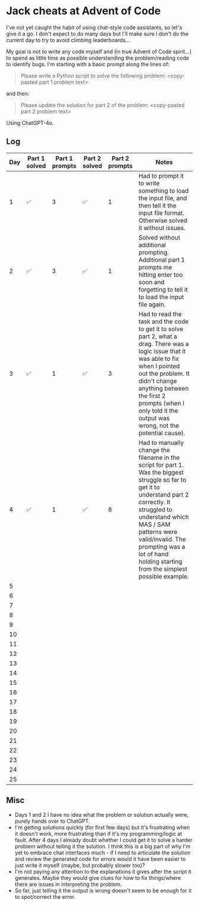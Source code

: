 # Jack cheats at Advent of Code

I've not yet caught the habit of using chat-style code assistants, so let's give it a go. I don't expect to do many days but I'll make sure I don't do the current day to try to avoid climbing leaderboards...

My goal is not to write any code myself and (in true Advent of Code spirit...) to spend as little time as possible understanding the problem/reading code to identify bugs. I'm starting with a basic prompt along the lines of:

> Please write a Python script to solve the following problem:
> <copy-pasted part 1 problem text>

and then:

> Please update the solution for part 2 of the problem:
> <copy-pasted part 2 problem text>

Using ChatGPT-4o.

## Log

| Day    | Part 1 solved | Part 1 prompts | Part 2 solved | Part 2 prompts | Notes |
| ---- | ---- | ---- | ----| ---- |  ----------- |
| 1  | ✅ | 3 | ✅ | 1 | Had to prompt it to write something to load the input file, and then tell it the input file format. Otherwise solved it without issues. |
| 2  |  ✅ | 3 | ✅ | 1 | Solved without additional prompting. Additional part 1 prompts me hitting enter too soon and forgetting to tell it to load the input file again. |
| 3  | ✅ | 1 | ✅ | 3 | Had to read the task and the code to get it to solve part 2, what a drag. There was a logic issue that it was able to fix when I pointed out the problem. It didn't change anything between the first 2 prompts (when I only told it the output was wrong, not the potential cause). |
| 4  | ✅ | 1 | ✅ | 8 | Had to manually change the filename in the script for part 1. Was the biggest struggle so far to get it to understand part 2 correctly. It struggled to understand which MAS / SAM patterns were valid/invalid. The prompting was a lot of hand holding starting from the simplest possible example. |
| 5  |  |  |  |  |  |
| 6  |  |  |  |  |  |
| 7  |  |  |  |  |  |
| 8  |  |  |  |  |  |
| 9  |  |  |  |  |  |
| 10  |  |  |  |  |  |
| 11   |  |  |  |  |  |
| 12  |  |  |  |  |  |
| 13  |  |  |  |  |  |
| 14  |  |  |  |  |  |
| 15  |  |  |  |  |  |
| 16  |  |  |  |  |  |
| 17  |  |  |  |  |  |
| 18  |  |  |  |  |  |
| 19  |  |  |  |  |  |
| 20  |  |  |  |  |  |
| 21  |  |  |  |  |  |
| 22  |  |  |  |  |  |
| 23  |  |  |  |  |  |
| 24  |  |  |  |  |  |
| 25  |  |  |  |  |  |

## Misc

- Days 1 and 2 I have no idea what the problem or solution actually were, purely hands over to ChatGPT.
- I'm getting solutions quickly (for first few days) but it's frustrating when it doesn't work, more frustrating than if it's my programming/logic at fault. After 4 days I already doubt whether I could get it to solve a harder problem without telling it the solution. I think this is a big part of why I'm yet to embrace chat interfaces much - if I need to articulate the solution and review the generated code for errors would it have been easier to just write it myself (maybe, but probably slower too)?
- I'm not paying any attention to the explanations it gives after the script it generates. Maybe they would give clues for how to fix things/where there are issues in interpreting the problem.
- So far, just telling it the output is wrong doesn't seem to be enough for it to spot/correct the error.